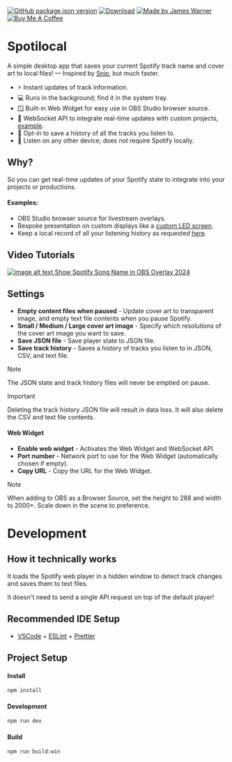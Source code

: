 [![GitHub package.json version](https://img.shields.io/github/v/release/jmswrnr/spotilocal)](https://github.com/jmswrnr/spotilocal/releases/latest)
[![Download](https://img.shields.io/badge/Download-8aff80?logo=data%3Aimage%2Fsvg%2Bxml%3Bbase64%2CPHN2ZyB4bWxucz0iaHR0cDovL3d3dy53My5vcmcvMjAwMC9zdmciIHZpZXdCb3g9IjAgMCA0NDggNTEyIj48cGF0aCBkPSJNMCA5My43bDE4My42LTI1LjN2MTc3LjRIMFY5My43em0wIDMyNC42bDE4My42IDI1LjNWMjY4LjRIMHYxNDkuOXptMjAzLjggMjhMNDQ4IDQ4MFYyNjguNEgyMDMuOHYxNzcuOXptMC0zODAuNnYxODAuMUg0NDhWMzJMMjAzLjggNjUuN3oiLz48L3N2Zz4=&logoColor=000)](https://github.com/jmswrnr/spotilocal/releases/latest)
[![Made by James Warner](https://img.shields.io/badge/Made_by_James_Warner-000000?logo=data%3Aimage%2Fsvg%2Bxml%3Bbase64%2CPHN2ZyB4bWxucz0iaHR0cDovL3d3dy53My5vcmcvMjAwMC9zdmciIGhlaWdodD0iMjBweCIgdmlld0JveD0iMCAtOTYwIDk2MCA5NjAiIHdpZHRoPSIyMHB4IiBmaWxsPSIjZThlYWVkIj48cGF0aCBkPSJNNDgwLTQ4MHEtNjAgMC0xMDItNDJ0LTQyLTEwMnEwLTYwIDQyLTEwMnQxMDItNDJxNjAgMCAxMDIgNDJ0NDIgMTAycTAgNjAtNDIgMTAydC0xMDIgNDJaTTE5Mi0xOTJ2LTk2cTAtMjMgMTIuNS00My41VDIzOS0zNjZxNTUtMzIgMTE2LjUtNDlUNDgwLTQzMnE2MyAwIDEyNC41IDE3VDcyMS0zNjZxMjIgMTMgMzQuNSAzNHQxMi41IDQ0djk2SDE5MloiLz48L3N2Zz4%3D)](https://jmswrnr.com/)
[![Buy Me A Coffee](https://img.shields.io/badge/Buy_Me_A_Coffee-FFDD00?logo=buymeacoffee&logoColor=000)](https://buymeacoffee.com/jmswrnr)

# Spotilocal

A simple desktop app that saves your current Spotify track name and cover art to local files! — Inspired by [Snip](https://github.com/dlrudie/Snip), but much faster.

- ⚡ Instant updates of track information.
- 💻 Runs in the background; find it in the system tray.
- 🪟 Built-in Web Widget for easy use in OBS Studio browser source.
- 🌉 WebSocket API to integrate real-time updates with custom projects, [example](src/renderer/web-widget/src/useReadApplicationState.tsx).
- 📜 Opt-in to save a history of all the tracks you listen to.
- 🔗 Listen on any other device; does not require Spotify locally.

## Why?

So you can get real-time updates of your Spotify state to integrate into your projects or productions.

#### Examples:

- OBS Studio browser source for livestream overlays.
- Bespoke presentation on custom displays like a [custom LED screen](https://jmswrnr.com/blog/streaming-a-canvas-to-leds).
- Keep a local record of all your listening history as requested [here](https://github.com/jmswrnr/spotilocal/issues/2).

## Video Tutorials

[![image alt text](https://www.youtube.com/favicon.ico) Show Spotify Song Name in OBS Overlay 2024](https://www.youtube.com/watch?v=ac5xARXRBLI)

## Settings

- **Empty content files when paused** - Update cover art to transparent image, and empty text file contents when you pause Spotify.
- **Small / Medium / Large cover art image** - Specify which resolutions of the cover art image you want to save.
- **Save JSON file** - Save player state to JSON file.
- **Save track history** - Saves a history of tracks you listen to in JSON, CSV, and text file.

> [!NOTE]  
> The JSON state and track history files will never be emptied on pause.

> [!IMPORTANT]  
> Deleting the track history JSON file will result in data loss. It will also delete the CSV and text file contents.

#### Web Widget
- **Enable web widget** - Activates the Web Widget and WebSocket API.
- **Port number** - Network port to use for the Web Widget (automatically chosen if empty).
- **Copy URL** - Copy the URL for the Web Widget.

> [!NOTE]  
> When adding to OBS as a Browser Source, set the height to 288 and  width to 2000+. Scale down in the scene to preference.

# Development

## How it technically works

It loads the Spotify web player in a hidden window to detect track changes and saves them to text files. 

It doesn't need to send a single API request on top of the default player!

## Recommended IDE Setup

- [VSCode](https://code.visualstudio.com/) + [ESLint](https://marketplace.visualstudio.com/items?itemName=dbaeumer.vscode-eslint) + [Prettier](https://marketplace.visualstudio.com/items?itemName=esbenp.prettier-vscode)

## Project Setup

#### Install

```bash
npm install
```

#### Development

```bash
npm run dev
```

#### Build

```bash
npm run build:win
```
